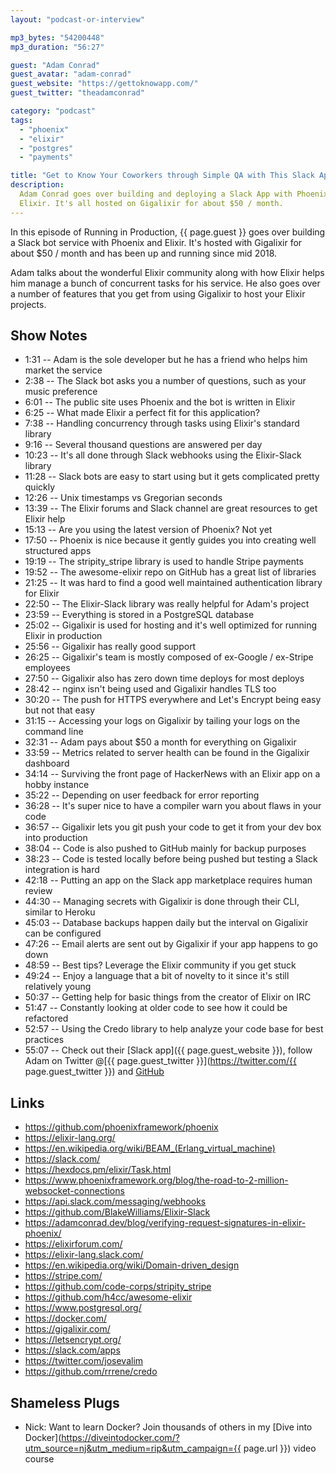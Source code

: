 ```yaml
---
layout: "podcast-or-interview"

mp3_bytes: "54200448"
mp3_duration: "56:27"

guest: "Adam Conrad"
guest_avatar: "adam-conrad"
guest_website: "https://gettoknowapp.com/"
guest_twitter: "theadamconrad"

category: "podcast"
tags:
  - "phoenix"
  - "elixir"
  - "postgres"
  - "payments"

title: "Get to Know Your Coworkers through Simple QA with This Slack App"
description:
  Adam Conrad goes over building and deploying a Slack App with Phoenix and
  Elixir. It's all hosted on Gigalixir for about $50 / month.
---
```


In this episode of Running in Production, {{ page.guest }} goes over building
a Slack bot service with Phoenix and Elixir. It's hosted with Gigalixir for
about $50 / month and has been up and running since mid 2018.

Adam talks about the wonderful Elixir community along with how Elixir helps him
manage a bunch of concurrent tasks for his service. He also goes over a number
of features that you get from using Gigalixir to host your Elixir projects.

## Show Notes

- 1:31 -- Adam is the sole developer but he has a friend who helps him market the service
- 2:38 -- The Slack bot asks you a number of questions, such as your music preference
- 6:01 -- The public site uses Phoenix and the bot is written in Elixir
- 6:25 -- What made Elixir a perfect fit for this application?
- 7:38 -- Handling concurrency through tasks using Elixir's standard library
- 9:16 -- Several thousand questions are answered per day
- 10:23 -- It's all done through Slack webhooks using the Elixir-Slack library
- 11:28 -- Slack bots are easy to start using but it gets complicated pretty quickly
- 12:26 -- Unix timestamps vs Gregorian seconds
- 13:39 -- The Elixir forums and Slack channel are great resources to get Elixir help
- 15:13 -- Are you using the latest version of Phoenix? Not yet
- 17:50 -- Phoenix is nice because it gently guides you into creating well structured apps
- 19:19 -- The stripity_stripe library is used to handle Stripe payments
- 19:52 -- The awesome-elixir repo on GitHub has a great list of libraries
- 21:25 -- It was hard to find a good well maintained authentication library for Elixir
- 22:50 -- The Elixir-Slack library was really helpful for Adam's project
- 23:59 -- Everything is stored in a PostgreSQL database
- 25:02 -- Gigalixir is used for hosting and it's well optimized for running Elixir in production
- 25:56 -- Gigalixir has really good support
- 26:25 -- Gigalixir's team is mostly composed of ex-Google / ex-Stripe employees
- 27:50 -- Gigalixir also has zero down time deploys for most deploys
- 28:42 -- nginx isn't being used and Gigalixir handles TLS too
- 30:20 -- The push for HTTPS everywhere and Let's Encrypt being easy but not that easy
- 31:15 -- Accessing your logs on Gigalixir by tailing your logs on the command line
- 32:31 -- Adam pays about $50 a month for everything on Gigalixir
- 33:59 -- Metrics related to server health can be found in the Gigalixir dashboard
- 34:14 -- Surviving the front page of HackerNews with an Elixir app on a hobby instance
- 35:22 -- Depending on user feedback for error reporting
- 36:28 -- It's super nice to have a compiler warn you about flaws in your code
- 36:57 -- Gigalixir lets you git push your code to get it from your dev box into production 
- 38:04 -- Code is also pushed to GitHub mainly for backup purposes
- 38:23 -- Code is tested locally before being pushed but testing a Slack integration is hard
- 42:18 -- Putting an app on the Slack app marketplace requires human review
- 44:30 -- Managing secrets with Gigalixir is done through their CLI, similar to Heroku
- 45:03 -- Database backups happen daily but the interval on Gigalixir can be configured
- 47:26 -- Email alerts are sent out by Gigalixir if your app happens to go down
- 48:59 -- Best tips? Leverage the Elixir community if you get stuck
- 49:24 -- Enjoy a language that a bit of novelty to it since it's still relatively young
- 50:37 -- Getting help for basic things from the creator of Elixir on IRC
- 51:47 -- Constantly looking at older code to see how it could be refactored
- 52:57 -- Using the Credo library to help analyze your code base for best practices
- 55:07 -- Check out their [Slack app]({{ page.guest_website }}), follow Adam on Twitter @[{{ page.guest_twitter }}](https://twitter.com/{{ page.guest_twitter }}) and [GitHub](https://github.com/acconrad)

## Links

- <https://github.com/phoenixframework/phoenix>
- <https://elixir-lang.org/>
- <https://en.wikipedia.org/wiki/BEAM_(Erlang_virtual_machine)>
- <https://slack.com/>
- <https://hexdocs.pm/elixir/Task.html>
- <https://www.phoenixframework.org/blog/the-road-to-2-million-websocket-connections>
- <https://api.slack.com/messaging/webhooks>
- <https://github.com/BlakeWilliams/Elixir-Slack>
- <https://adamconrad.dev/blog/verifying-request-signatures-in-elixir-phoenix/>
- <https://elixirforum.com/>
- <https://elixir-lang.slack.com/>
- <https://en.wikipedia.org/wiki/Domain-driven_design>
- <https://stripe.com/>
- <https://github.com/code-corps/stripity_stripe>
- <https://github.com/h4cc/awesome-elixir>
- <https://www.postgresql.org/>
- <https://docker.com/>
- <https://gigalixir.com/>
- <https://letsencrypt.org/>
- <https://slack.com/apps>
- <https://twitter.com/josevalim>
- <https://github.com/rrrene/credo>

## Shameless Plugs

- Nick: Want to learn Docker? Join thousands of others in my
  [Dive into Docker](https://diveintodocker.com/?utm_source=nj&utm_medium=rip&utm_campaign={{ page.url }})
  video course

